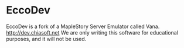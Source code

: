 EccoDev
=======

EccoDev is a fork of a MapleStory Server Emulator called Vana. http://dev.chiasoft.net
We are only writing this software for educational purposes, and it will not be used.